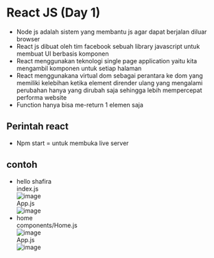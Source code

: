 # React JS (Day 1)
- Node js adalah sistem yang membantu js agar dapat berjalan diluar browser
- React js dibuat oleh tim facebook sebuah library javascript untuk membuat UI berbasis komponen
- React menggunakan teknologi single page application yaitu kita mengambil komponen untuk setiap halaman
- React menggunakana virtual dom sebagai perantara ke dom yang memiliki kelebihan ketika element dirender ulang yang mengalami perubahan hanya yang dirubah saja sehingga lebih mempercepat performa website
- Function hanya bisa me-return 1 elemen saja
## Perintah react
- Npm start = untuk membuka live server

## contoh 
- hello shafira
<br>index.js
<br>![image](https://user-images.githubusercontent.com/85721388/197511730-6874ce85-bcb9-418c-b384-49e9fa06717b.png)
<br>App.js
<br>![image](https://user-images.githubusercontent.com/85721388/197511612-e6db7533-936c-4bca-b120-a5f7e0c66e48.png)
- home
<br>components/Home.js
<br>![image](https://user-images.githubusercontent.com/85721388/197513388-49ae7162-369a-4697-9a5a-f3f3807a536d.png)
<br>App.js
<br>![image](https://user-images.githubusercontent.com/85721388/197513259-2af7f6d8-078a-4723-b66e-52bf48afb0f9.png)

